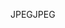 <span data-ttu-id="4d465-101">JPEG</span><span class="sxs-lookup"><span data-stu-id="4d465-101">JPEG</span></span>